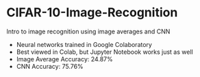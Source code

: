 # CIFAR-10-Image-Recognition
Intro to image recognition using image averages and CNN
- Neural networks trained in Google Colaboratory
- Best viewed in Colab, but Jupyter Notebook works just as well
- Image Average Accuracy: 24.87%
- CNN Accuracy: 75.76%
